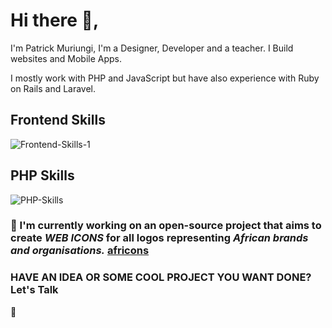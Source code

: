 # Hi there 👋, 

I'm Patrick Muriungi, I'm a Designer, Developer and a teacher.  I Build websites and Mobile Apps.

I mostly work with PHP and JavaScript but have also experience with Ruby on Rails and Laravel.

## Frontend Skills

![Frontend-Skills-1](https://user-images.githubusercontent.com/11283502/91830597-a6997a80-ec4b-11ea-97d6-327700615135.png)

## PHP Skills

![PHP-Skills](https://user-images.githubusercontent.com/11283502/91830660-be70fe80-ec4b-11ea-973f-c783dfafb998.png)

### 🔭 I'm currently working on an open-source project that aims to create *WEB ICONS* for all logos representing *African brands and organisations.* [africons](https://github.com/MuriungiPatrick/africons)

### HAVE AN IDEA OR SOME COOL PROJECT YOU WANT DONE? Let's Talk
  
💬
<!--
**MuriungiPatrick/MuriungiPatrick** is a ✨ _special_ ✨ repository because its `README.md` (this file) appears on your GitHub profile.

Here are some ideas to get you started:

- 🔭 I’m currently working on ...
- 🌱 I’m currently learning ...
- 👯 I’m looking to collaborate on ...
- 🤔 I’m looking for help with ...
- 💬 Ask me about ...
- 📫 How to reach me: ...
- 😄 Pronouns: ...
- ⚡ Fun fact: ...
-->

